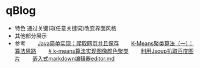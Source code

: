 ﻿# qBlog
- 特色
通过关键词(任意关键词)改变界面风格
![]()
- 其他部分展示
- 参考
　　[Java简单实现：爬取网页并且保存](http://www.cnblogs.com/ywl925/p/3270875.html)
　　[K-Means聚类算法（一）：算法思路](https://zhuanlan.zhihu.com/p/20432322)
　　[# k-means算法实现图像颜色聚类](https://blog.csdn.net/muses_9/article/details/53118872)
　　[利用Jsoup扒取百度图片](https://cloud.tencent.com/developer/article/1012611 "利用Jsoup扒取百度图片")
　　[嵌入式markdown编辑器editor.md](http://pandao.github.io/editor.md/examples/)